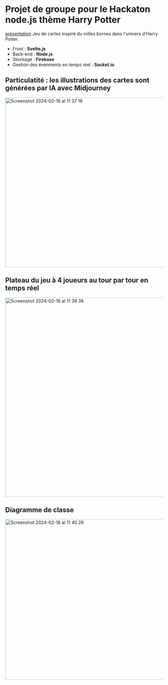 # Projet de groupe pour le Hackaton node.js thème Harry Potter
[présentation](Prez_Pandargent.pdf)
Jeu de cartes inspiré du milles bornes dans l'univers d'Harry Potter.
- Front : **Svelte.js**
- Back-end : **Node.js**
- Stockage : **Firebase**
- Gestion des évenments en temps réel : **Socket.io**

## Particulatité : les illustrations des cartes sont générées par IA avec **Midjourney** 

<img width="543" alt="Screenshot 2024-02-18 at 11 37 16" src="https://github.com/Abde-exe/Nodejs-hackathon/assets/67431499/ec6f1bd8-f12e-4be2-a49f-2ecf117dbced">


## Plateau du jeu à 4 joueurs au tour par tour en temps réel
<img width="638" alt="Screenshot 2024-02-18 at 11 39 38" src="https://github.com/Abde-exe/Nodejs-hackathon/assets/67431499/af609d8b-1077-4736-9655-d227c9bce177">


## Diagramme de classe
<img width="514" alt="Screenshot 2024-02-18 at 11 40 26" src="https://github.com/Abde-exe/Nodejs-hackathon/assets/67431499/13a88ee3-ec50-47de-9b59-e1381852560a">
